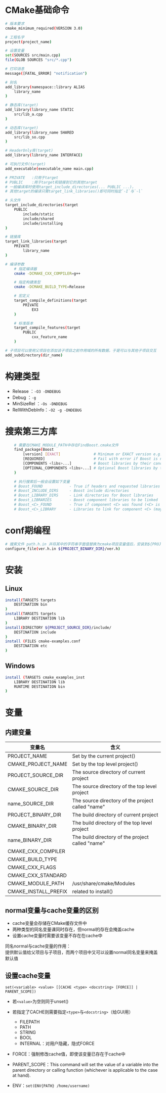 # CMake基础命令
```sh
# 版本要求
cmake_minimum_required(VERSION 3.0)

# 工程名字
project(project_name)

# 设置变量
set(SOURCES src/main.cpp)
file(GLOB SOURCES "src/*.cpp")

# 打印消息
message([FATAL_ERROR] "notification")

# 别名
add_library(namespace::library ALIAS
    library_name
)

# 静态库(target)
add_library(library_name STATIC
    src/lib_a.cpp
)

# 动态库(target)
add_library(library_name SHARED
    src/lib_so.cpp
)

# HeaderOnly库(target)
add_library(library_name INTERFACE)

# 可执行文件(target)
add_executable(executable_name main.cpp)

# PRIVATE   :只用于target
# PUBLIC    :用于target和链接到它的其他target
# 一般编译库时使用target_include_directories(... PUBLIC ...)，
# 其他target的编译只需target_link_libraries()即可同时指定`-I`与`-l`

# 头文件
target_include_directories(target
    PUBLIC
        include/static
        include/shared
        include/installing
)

# 链接库
target_link_libraries(target
    PRIVATE
        library_name
)

# 编译参数
    # 指定编译器
    cmake -DCMAKE_CXX_COMPILER=g++

    # 指定构建类型
    cmake -DCMAKE_BUILD_TYPE=Release

    # 宏定义
    target_compile_definitions(target
        PRIVATE
            EX3
    )

    # 标准版本
    target_compile_features(target
        PUBLIC
            cxx_feature_name
    )

# 子项目可以使用父项目在添加该子项目之前作用域的所有数据，于是可以与其他子项目交互
add_subdirectory(dir_name)
```

# 构建类型
* Release       ：`-O3 -DNDEBUG`
* Debug         ：`-g`
* MinSizeRel    ：`-Os -DNDEBUG`
* RelWithDebInfo：`-O2 -g -DNDEBUG`

# 搜索第三方库
```sh
    # 需要在CMAKE_MODULE_PATH中存在FindBoost.cmake文件
    find_package(Boost
        [version] [EXACT]               # Minimum or EXACT version e.g. 1.67.0
        [REQUIRED]                      # Fail with error if Boost is not found
        [COMPONENTS <libs>...]          # Boost libraries by their canonical name. e.g. "date_time" for "libboost_date_time"
        [OPTIONAL_COMPONENTS <libs>...] # Optional Boost libraries by their canonical name. e.g. "date_time" for "libboost_date_time"
    )

    # 执行搜索后一般会设置如下变量
    # Boost_FOUND            - True if headers and requested libraries were found
    # Boost_INCLUDE_DIRS     - Boost include directories
    # Boost_LIBRARY_DIRS     - Link directories for Boost libraries
    # Boost_LIBRARIES        - Boost component libraries to be linked
    # Boost_<C>_FOUND        - True if component <C> was found (<C> is upper-case)
    # Boost_<C>_LIBRARY      - Libraries to link for component <C> (may include target_link_libraries debug/optimized keywords)
```

# conf期编程
```sh
# 搜索文件 path.h.in 并将其中的字符串字面值替换为cmake项目变量值后，安装到${PROJECT_BINARY_DIR}/ver.h
configure_file(ver.h.in ${PROJECT_BINARY_DIR}/ver.h)
```

# 安装
## Linux
```sh
install(TARGETS targets
    DESTINATION bin
)
install(TARGETS targets
    LIBRARY DESTINATION lib
)
install(DIRECTORY ${PROJECT_SOURCE_DIR}/include/ 
    DESTINATION include
)
install (FILES cmake-examples.conf
    DESTINATION etc
)
```

## Windows
```sh
install (TARGETS cmake_examples_inst
    LIBRARY DESTINATION lib
    RUNTIME DESTINATION bin
)
```

# 变量
## 内建变量
| 变量名               | 含义                                              |
|----------------------|---------------------------------------------------|
| PROJECT_NAME         | Set by the current project()                      |
| CMAKE_PROJECT_NAME   | Set by the top level project()                    |
| PROJECT_SOURCE_DIR   | The source directory of current project           |
| CMAKE_SOURCE_DIR     | The source directory of the top level project     |
| name_SOURCE_DIR      | The source directory of the project called "name" |
| PROJECT_BINARY_DIR   | The build directory of current project            |
| CMAKE_BINARY_DIR     | The build directory of the top level project      |
| name_BINARY_DIR      | The build directory of the project called "name"  |
| CMAKE_CXX_COMPILER   |                                                   |
| CMAKE_BUILD_TYPE     |                                                   |
| CMAKE_CXX_FLAGS      |                                                   |
| CMAKE_CXX_STANDARD   |                                                   |
| CMAKE_MODULE_PATH    | /usr/share/cmake/Modules                          |
| CMAKE_INSTALL_PREFIX | related to install()                              |

## normal变量与cache变量的区别
* cache变量会存储在CMake缓存文件中
* 两种类型的同名变量课同时存在，但normal的存在会掩盖cache
* 设置cache变量时需要该变量不存在在cache中
>

同名normal与cache变量的作用：  
提供默认值给父项目与子项目，而两个项目中又可以设置normal同名变量来掩盖默认值

## 设置cache变量
`set(<variable> <value> [[CACHE <type> <docstring> [FORCE]] | PARENT_SCOPE])`
* 若`<value>`为空则同于unset()
* 若指定了CACHE则需要指定`<type>`与`<docstring>`（给GUI用）
    * FILEPATH
    * PATH
    * STRING
    * BOOL
    * INTERNAL：对用户隐藏，隐式FORCE

* FORCE：强制修改cache值，即使该变量已存在于cache中
* PARENT_SCOPE：This command will set the value of a variable into the parent directory or calling function (whichever is applicable to the case at hand). 
* ENV：`set(ENV{PATH} /home/username)`
